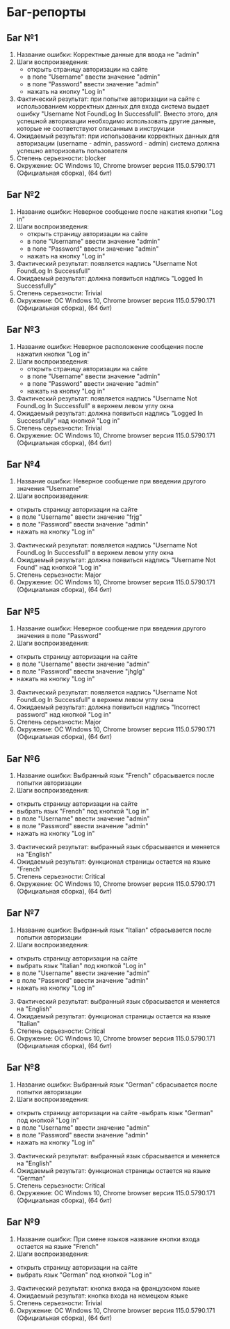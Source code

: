# Баг-репорты

## Баг №1

1. Название ошибки: Корректные данные для ввода не "admin"
2. Шаги воспроизведения:
    - открыть страницу авторизации на сайте
    - в поле "Username" ввести значение "admin"
    - в поле "Password" ввести значение "admin"
    - нажать на кнопку "Log in" 
3. Фактический результат: при попытке авторизации на сайте с использованием корректных данных для входа система выдает ошибку "Username Not FoundLog In Successfull". Вместо этого, для успешной авторизации необходимо использовать другие данные, которые не соответствуют описанным в инструкции
4. Ожидаемый результат: при использовании корректных данных для авторизации (username - admin, password - admin) система должна успешно авторизовать пользователя
5. Степень серьезности: blocker
6. Окружение: ОС Windows 10, Chrome browser версия 115.0.5790.171 (Официальная сборка), (64 бит)

## Баг №2

1. Название ошибки: Неверное сообщение после нажатия кнопки "Log in"
2. Шаги воспроизведения:
    - открыть страницу авторизации на сайте
    - в поле "Username" ввести значение "admin"
    - в поле "Password" ввести значение "admin"
    - нажать на кнопку "Log in" 
3. Фактический результат: появляется надпись "Username Not FoundLog In Successfull"
4. Ожидаемый результат: должна появиться надпись "Logged In Successfully"
5. Степень серьезности: Trivial
6. Окружение: ОС Windows 10, Chrome browser версия 115.0.5790.171 (Официальная сборка), (64 бит)

## Баг №3

1. Название ошибки: Неверное расположение сообщения после нажатия кнопки "Log in"
2. Шаги воспроизведения:
    - открыть страницу авторизации на сайте
    - в поле "Username" ввести значение "admin"
    - в поле "Password" ввести значение "admin"
    - нажать на кнопку "Log in" 
3. Фактический результат: появляется надпись "Username Not FoundLog In Successfull" в верхнем левом углу окна
4. Ожидаемый результат: должна появиться надпись "Logged In Successfully" над кнопкой "Log in"
5. Степень серьезности: Trivial
6. Окружение: ОС Windows 10, Chrome browser версия 115.0.5790.171 (Официальная сборка), (64 бит)

## Баг №4 

1. Название ошибки: Неверное сообщение при введении другого значения "Username"
2. Шаги воспроизведения:
- открыть страницу авторизации на сайте
- в поле "Username" ввести значение "frjg"
- в поле "Password" ввести значение "admin"
- нажать на кнопку "Log in" 
3. Фактический результат: появляется надпись "Username Not FoundLog In Successfull" в верхнем левом углу окна
4. Ожидаемый результат: должна появиться надпись "Username Not Found" над кнопкой "Log in"
5. Степень серьезности: Major
6. Окружение: ОС Windows 10, Chrome browser версия 115.0.5790.171 (Официальная сборка), (64 бит)

## Баг №5
1. Название ошибки: Неверное сообщение при введении другого значения в поле "Password"
2. Шаги воспроизведения:
- открыть страницу авторизации на сайте  
- в поле "Username" ввести значение "admin"
- в поле "Password" ввести значение "jhglg"
- нажать на кнопку "Log in" 
3. Фактический результат: появляется надпись "Username Not FoundLog In Successfull" в верхнем левом углу окна 
4. Ожидаемый результат: должна появиться надпись "Incorrect password" над кнопкой "Log in"
5. Степень серьезности: Major  
6. Окружение: ОС Windows 10, Chrome browser версия 115.0.5790.171 (Официальная сборка), (64 бит)

## Баг №6 

1. Название ошибки: Выбранный язык "French" сбрасывается после попытки авторизации
2. Шаги воспроизведения:  
- открыть страницу авторизации на сайте 
- выбрать язык "French" под кнопкой "Log in" 
- в поле "Username" ввести значение "admin"
- в поле "Password" ввести значение "admin"
- нажать на кнопку "Log in" 
3. Фактический результат: выбранный язык сбрасывается и меняется на "English"
4. Ожидаемый результат: функционал страницы остается на языке "French"
5. Степень серьезности: Critical
6. Окружение: ОС Windows 10, Chrome browser версия 115.0.5790.171 (Официальная сборка), (64 бит)

## Баг №7 

1. Название ошибки: Выбранный язык "Italian" сбрасывается после попытки авторизации
2. Шаги воспроизведения:
- открыть страницу авторизации на сайте 
- выбрать язык "Italian" под кнопкой "Log in" 
- в поле "Username" ввести значение "admin"
- в поле "Password" ввести значение "admin"
- нажать на кнопку "Log in" 
3. Фактический результат: выбранный язык сбрасывается и меняется на "English"
4. Ожидаемый результат: функционал страницы остается на языке "Italian"
4. Степень серьезности: Critical 
6. Окружение: ОС Windows 10, Chrome browser версия 115.0.5790.171 (Официальная сборка), (64 бит)

## Баг №8 
1. Название ошибки: Выбранный язык "German" сбрасывается после попытки авторизации
2. Шаги воспроизведения:  
- открыть страницу авторизации на сайте -выбрать язык "German" под кнопкой "Log in" 
- в поле "Username" ввести значение "admin"
- в поле "Password" ввести значение "admin"
- нажать на кнопку "Log in" 
3. Фактический результат: выбранный язык сбрасывается и меняется на "English"
4. Ожидаемый результат: функционал страницы остается на языке "German"
5. Степень серьезности: Critical 
6. Окружение: ОС Windows 10, Chrome browser версия 115.0.5790.171 (Официальная сборка), (64 бит)

## Баг №9 
1. Название ошибки: При смене языков название кнопки входа остается на языке "French"
2. Шаги воспроизведения:
- открыть страницу авторизации на сайте 
- выбрать язык "German" под кнопкой "Log in" 
3. Фактический результат: кнопка входа на французском языке
4. Ожидаемый результат: кнопка входа на немецком языке
5. Степень серьезности: Trivial
6. Окружение: ОС Windows 10, Chrome browser версия 115.0.5790.171 (Официальная сборка), (64 бит)